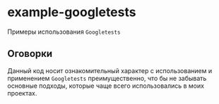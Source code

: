 # example-googletests

Примеры использования `Googletests`

## Оговорки

Данный код носит ознакомительный характер с использованием и применением `Googletests` преимущественно, что бы не забывать основные подходы, которые чаще всего использовались в моих проектах.
